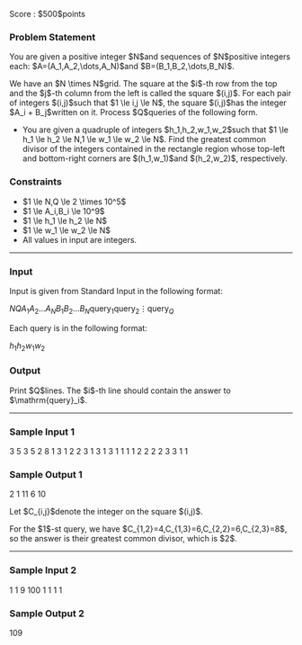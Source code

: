 
<div>

<span>

<span>

<p>
Score : $500$points
</p>

<div>

<section>

### **Problem Statement**

<p>
You are given a positive integer $N$and sequences of $N$positive integers each: $A=(A_1,A_2,\dots,A_N)$and $B=(B_1,B_2,\dots,B_N)$.
</p>

<p>
We have an $N \times N$grid. The square at the $i$-th row from the top and the $j$-th column from the left is called the square $(i,j)$. For each pair of integers $(i,j)$such that $1 \le i,j \le N$, the square $(i,j)$has the integer $A_i + B_j$written on it. Process $Q$queries of the following form.
</p>

<ul>

<li>
You are given a quadruple of integers $h_1,h_2,w_1,w_2$such that $1 \le h_1 \le h_2 \le N,1 \le w_1 \le w_2 \le N$. Find the greatest common divisor of the integers contained in the rectangle region whose top-left and bottom-right corners are $(h_1,w_1)$and $(h_2,w_2)$, respectively.
</li>

</ul>

</section>

</div>

<div>

<section>

### **Constraints**

<ul>

<li>
$1 \le N,Q \le 2 \times 10^5$
</li>

<li>
$1 \le A_i,B_i \le 10^9$
</li>

<li>
$1 \le h_1 \le h_2 \le N$
</li>

<li>
$1 \le w_1 \le w_2 \le N$
</li>

<li>
All values in input are integers.
</li>

</ul>

</section>

</div>

---

<div>

<div>

<section>

### **Input**

<p>
Input is given from Standard Input in the following format:
</p>

<div>

$N$$Q$$A_1$$A_2$$\dots$$A_N$$B_1$$B_2$$\dots$$B_N$$\mathrm{query}_1$$\mathrm{query}_2$$\vdots$$\mathrm{query}_Q$
</div>

<p>
Each query is in the following format:
</p>

<div>

$h_1$$h_2$$w_1$$w_2$
</div>

</section>

</div>

<div>

<section>

### **Output**

<p>
Print $Q$lines. The $i$-th line should contain the answer to $\mathrm{query}_i$.
</p>

</section>

</div>

</div>

---

<div>

<section>

### **Sample Input 1**

<div>

3 5
3 5 2
8 1 3
1 2 2 3
1 3 1 3
1 1 1 1
2 2 2 2
3 3 1 1

</div>

</section>

</div>

<div>

<section>

### **Sample Output 1**

<div>

2
1
11
6
10

</div>

<p>
Let $C_{i,j}$denote the integer on the square $(i,j)$.
</p>

<p>
For the $1$-st query, we have $C_{1,2}=4,C_{1,3}=6,C_{2,2}=6,C_{2,3}=8$, so the answer is their greatest common divisor, which is $2$.
</p>

</section>

</div>

---

<div>

<section>

### **Sample Input 2**

<div>

1 1
9
100
1 1 1 1

</div>

</section>

</div>

<div>

<section>

### **Sample Output 2**

<div>

109

</div>

</section>

</div>

</span>

</span>

</div>
